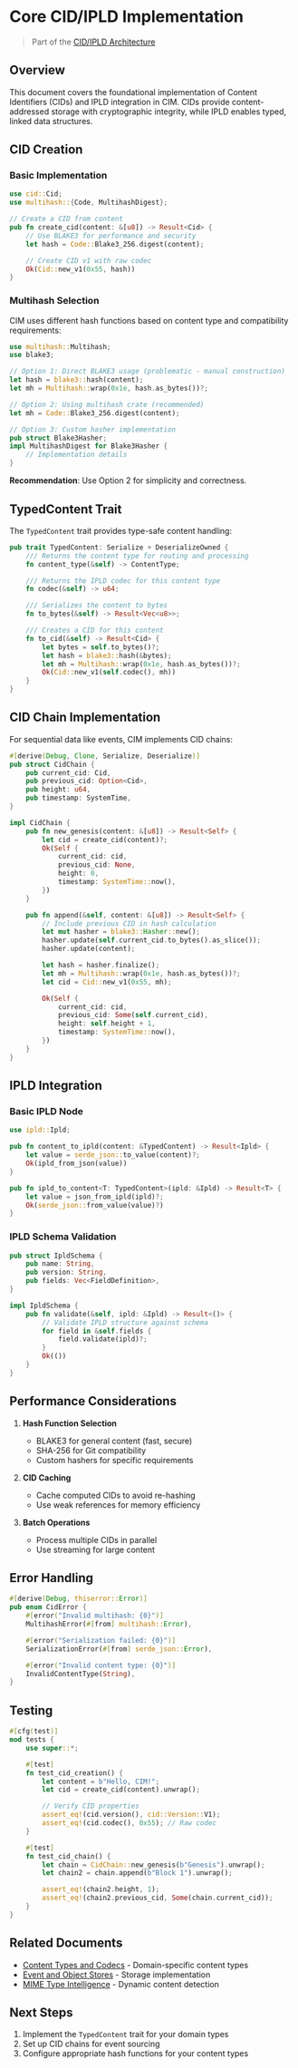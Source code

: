 # Core CID/IPLD Implementation

> Part of the [CID/IPLD Architecture](./cid-ipld-architecture.md)

## Overview

This document covers the foundational implementation of Content Identifiers (CIDs) and IPLD integration in CIM. CIDs provide content-addressed storage with cryptographic integrity, while IPLD enables typed, linked data structures.

## CID Creation

### Basic Implementation

```rust
use cid::Cid;
use multihash::{Code, MultihashDigest};

// Create a CID from content
pub fn create_cid(content: &[u8]) -> Result<Cid> {
    // Use BLAKE3 for performance and security
    let hash = Code::Blake3_256.digest(content);

    // Create CID v1 with raw codec
    Ok(Cid::new_v1(0x55, hash))
}
```

### Multihash Selection

CIM uses different hash functions based on content type and compatibility requirements:

```rust
use multihash::Multihash;
use blake3;

// Option 1: Direct BLAKE3 usage (problematic - manual construction)
let hash = blake3::hash(content);
let mh = Multihash::wrap(0x1e, hash.as_bytes())?;

// Option 2: Using multihash crate (recommended)
let mh = Code::Blake3_256.digest(content);

// Option 3: Custom hasher implementation
pub struct Blake3Hasher;
impl MultihashDigest for Blake3Hasher {
    // Implementation details
}
```

**Recommendation**: Use Option 2 for simplicity and correctness.

## TypedContent Trait

The `TypedContent` trait provides type-safe content handling:

```rust
pub trait TypedContent: Serialize + DeserializeOwned {
    /// Returns the content type for routing and processing
    fn content_type(&self) -> ContentType;

    /// Returns the IPLD codec for this content type
    fn codec(&self) -> u64;

    /// Serializes the content to bytes
    fn to_bytes(&self) -> Result<Vec<u8>>;

    /// Creates a CID for this content
    fn to_cid(&self) -> Result<Cid> {
        let bytes = self.to_bytes()?;
        let hash = blake3::hash(&bytes);
        let mh = Multihash::wrap(0x1e, hash.as_bytes())?;
        Ok(Cid::new_v1(self.codec(), mh))
    }
}
```

## CID Chain Implementation

For sequential data like events, CIM implements CID chains:

```rust
#[derive(Debug, Clone, Serialize, Deserialize)]
pub struct CidChain {
    pub current_cid: Cid,
    pub previous_cid: Option<Cid>,
    pub height: u64,
    pub timestamp: SystemTime,
}

impl CidChain {
    pub fn new_genesis(content: &[u8]) -> Result<Self> {
        let cid = create_cid(content)?;
        Ok(Self {
            current_cid: cid,
            previous_cid: None,
            height: 0,
            timestamp: SystemTime::now(),
        })
    }

    pub fn append(&self, content: &[u8]) -> Result<Self> {
        // Include previous CID in hash calculation
        let mut hasher = blake3::Hasher::new();
        hasher.update(self.current_cid.to_bytes().as_slice());
        hasher.update(content);

        let hash = hasher.finalize();
        let mh = Multihash::wrap(0x1e, hash.as_bytes())?;
        let cid = Cid::new_v1(0x55, mh);

        Ok(Self {
            current_cid: cid,
            previous_cid: Some(self.current_cid),
            height: self.height + 1,
            timestamp: SystemTime::now(),
        })
    }
}
```

## IPLD Integration

### Basic IPLD Node

```rust
use ipld::Ipld;

pub fn content_to_ipld(content: &TypedContent) -> Result<Ipld> {
    let value = serde_json::to_value(content)?;
    Ok(ipld_from_json(value))
}

pub fn ipld_to_content<T: TypedContent>(ipld: &Ipld) -> Result<T> {
    let value = json_from_ipld(ipld)?;
    Ok(serde_json::from_value(value)?)
}
```

### IPLD Schema Validation

```rust
pub struct IpldSchema {
    pub name: String,
    pub version: String,
    pub fields: Vec<FieldDefinition>,
}

impl IpldSchema {
    pub fn validate(&self, ipld: &Ipld) -> Result<()> {
        // Validate IPLD structure against schema
        for field in &self.fields {
            field.validate(ipld)?;
        }
        Ok(())
    }
}
```

## Performance Considerations

1. **Hash Function Selection**
   - BLAKE3 for general content (fast, secure)
   - SHA-256 for Git compatibility
   - Custom hashers for specific requirements

2. **CID Caching**
   - Cache computed CIDs to avoid re-hashing
   - Use weak references for memory efficiency

3. **Batch Operations**
   - Process multiple CIDs in parallel
   - Use streaming for large content

## Error Handling

```rust
#[derive(Debug, thiserror::Error)]
pub enum CidError {
    #[error("Invalid multihash: {0}")]
    MultihashError(#[from] multihash::Error),

    #[error("Serialization failed: {0}")]
    SerializationError(#[from] serde_json::Error),

    #[error("Invalid content type: {0}")]
    InvalidContentType(String),
}
```

## Testing

```rust
#[cfg(test)]
mod tests {
    use super::*;

    #[test]
    fn test_cid_creation() {
        let content = b"Hello, CIM!";
        let cid = create_cid(content).unwrap();

        // Verify CID properties
        assert_eq!(cid.version(), cid::Version::V1);
        assert_eq!(cid.codec(), 0x55); // Raw codec
    }

    #[test]
    fn test_cid_chain() {
        let chain = CidChain::new_genesis(b"Genesis").unwrap();
        let chain2 = chain.append(b"Block 1").unwrap();

        assert_eq!(chain2.height, 1);
        assert_eq!(chain2.previous_cid, Some(chain.current_cid));
    }
}
```

## Related Documents

- [Content Types and Codecs](./cid-ipld-content-types.md) - Domain-specific content types
- [Event and Object Stores](./cid-ipld-stores.md) - Storage implementation
- [MIME Type Intelligence](./cid-ipld-mime-filegroups.md) - Dynamic content detection

## Next Steps

1. Implement the `TypedContent` trait for your domain types
2. Set up CID chains for event sourcing
3. Configure appropriate hash functions for your content types
